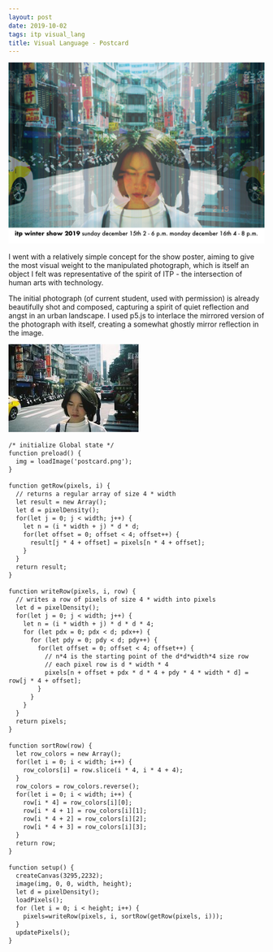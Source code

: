 ```yaml
---
layout: post
date: 2019-10-02
tags: itp visual_lang
title: Visual Language - Postcard
---
```


![](/images/vl/postcard.png)

I went with a relatively simple concept for the show poster, aiming to give the most visual weight to the manipulated photograph, which is itself an object I felt was representative of the spirit of ITP - the intersection of human arts with technology.

The initial photograph (of current student, used with permission) is already beautifully shot and composed, capturing a spirit of quiet reflection and angst in an urban landscape. I used p5.js to interlace the mirrored version of the photograph with itself, creating a somewhat ghostly mirror reflection in the image.

![](/images/vl/original.jpg)


```
/* initialize Global state */
function preload() {
  img = loadImage('postcard.png');
}

function getRow(pixels, i) {
  // returns a regular array of size 4 * width
  let result = new Array();
  let d = pixelDensity();
  for(let j = 0; j < width; j++) {
    let n = (i * width + j) * d * d;
    for(let offset = 0; offset < 4; offset++) {
      result[j * 4 + offset] = pixels[n * 4 + offset];
    }
  }
  return result;
}

function writeRow(pixels, i, row) {
  // writes a row of pixels of size 4 * width into pixels
  let d = pixelDensity();
  for(let j = 0; j < width; j++) {
    let n = (i * width + j) * d * d * 4;
    for (let pdx = 0; pdx < d; pdx++) {
      for (let pdy = 0; pdy < d; pdy++) {
        for(let offset = 0; offset < 4; offset++) {
          // n*4 is the starting point of the d*d*width*4 size row
          // each pixel row is d * width * 4
          pixels[n + offset + pdx * d * 4 + pdy * 4 * width * d] = row[j * 4 + offset];
        }
      }
    }
  }
  return pixels;
}

function sortRow(row) {
  let row_colors = new Array();
  for(let i = 0; i < width; i++) {
    row_colors[i] = row.slice(i * 4, i * 4 + 4);
  }
  row_colors = row_colors.reverse();
  for(let i = 0; i < width; i++) {
    row[i * 4] = row_colors[i][0];
    row[i * 4 + 1] = row_colors[i][1];
    row[i * 4 + 2] = row_colors[i][2];
    row[i * 4 + 3] = row_colors[i][3];
  }
  return row;
}

function setup() {
  createCanvas(3295,2232);
  image(img, 0, 0, width, height);
  let d = pixelDensity();
  loadPixels();
  for (let i = 0; i < height; i++) {
    pixels=writeRow(pixels, i, sortRow(getRow(pixels, i)));
  }
  updatePixels();
}

```
